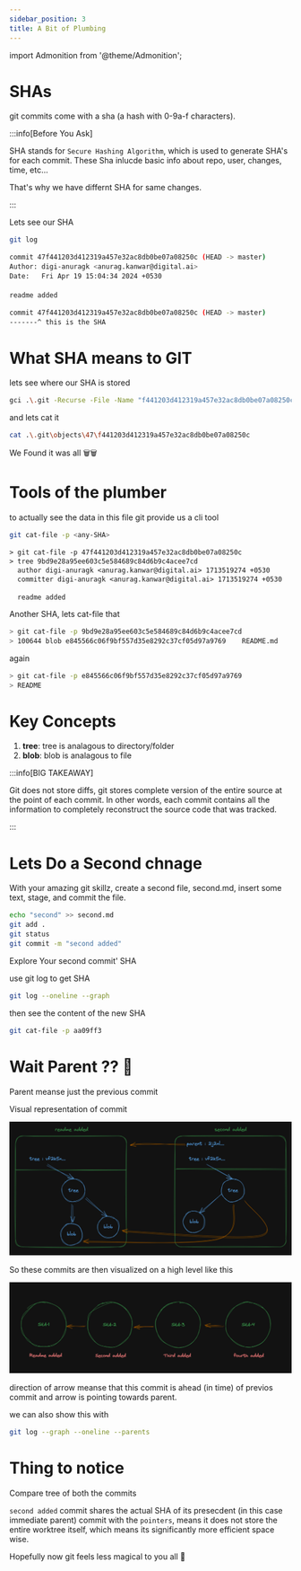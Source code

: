 ```yaml
---
sidebar_position: 3
title: A Bit of Plumbing
---
```


import Admonition from '@theme/Admonition';

# SHAs
git commits come with a sha (a hash with 0-9a-f characters).

:::info[Before You Ask]

SHA stands for `Secure Hashing Algorithm`, which is used to generate SHA's for each commit. These Sha inlucde basic info about repo, user, changes, time, etc...

That's why we have differnt SHA for same changes.

:::

Lets see our SHA

```bash
git log
```
```bash
commit 47f441203d412319a457e32ac8db0be07a08250c (HEAD -> master)
Author: digi-anuragk <anurag.kanwar@digital.ai>
Date:   Fri Apr 19 15:04:34 2024 +0530

readme added
```

```bash
commit 47f441203d412319a457e32ac8db0be07a08250c (HEAD -> master)
-------^ this is the SHA
```

# What SHA means to GIT

lets see where our SHA is stored

```bash
gci .\.git -Recurse -File -Name "f441203d412319a457e32ac8db0be07a08250c"
```

and lets cat it

```bash
cat .\.git\objects\47\f441203d412319a457e32ac8db0be07a08250c
```

We Found it was all 🗑️🗑️

# Tools of the plumber

to actually see the data in this file git provide us a cli tool

```bash
git cat-file -p <any-SHA>
```

```output
> git cat-file -p 47f441203d412319a457e32ac8db0be07a08250c
> tree 9bd9e28a95ee603c5e584689c84d6b9c4acee7cd
  author digi-anuragk <anurag.kanwar@digital.ai> 1713519274 +0530
  committer digi-anuragk <anurag.kanwar@digital.ai> 1713519274 +0530

  readme added
```

Another SHA, lets cat-file that

```bash
> git cat-file -p 9bd9e28a95ee603c5e584689c84d6b9c4acee7cd
> 100644 blob e845566c06f9bf557d35e8292c37cf05d97a9769    README.md
```

again

```bash
> git cat-file -p e845566c06f9bf557d35e8292c37cf05d97a9769
> README
```

# Key Concepts
1. **tree**: tree is analagous to directory/folder
2. **blob**: blob is analagous to file


:::info[BIG TAKEAWAY]

Git does not store diffs, git stores complete version of the entire source at the point of each commit. In other words, each commit contains all the information to completely reconstruct the source code that was tracked.

:::


# Lets Do a Second chnage

<Admonition type="note" icon="🤔" title="Problem">
With your amazing git skillz, create a second file, second.md, insert some text, stage, and commit the file.
    <Admonition type="info" icon="😎" title="Solution">

```bash
echo "second" >> second.md
git add .
git status
git commit -m "second added"
```

</Admonition>
</Admonition>

<Admonition type="note" icon="🤔" title="Problem">
Explore Your second commit' SHA
    <Admonition type="info" icon="😎" title="Solution">

use git log to get SHA

```bash
git log --oneline --graph
```
then see the content of the new SHA

```bash
git cat-file -p aa09ff3
```

</Admonition>
</Admonition>


# Wait Parent ?? 🤔 

Parent meanse just the previous commit

Visual representation of commit

![alt text](../../static/img/git-tree-ds.png)


So these commits are then visualized on a high level like this

![alt text](../../static/img/commits-hl.png)


direction of arrow meanse that this commit is ahead (in time) of previos commit and arrow is pointing towards parent.


we can also show this with 

```bash
git log --graph --oneline --parents
```

# Thing to notice

Compare tree of both the commits

`second added` commit shares the actual SHA of its presecdent (in this case immediate parent) commit with the `pointers`, means it does not store the entire worktree itself, which means its significantly more efficient space wise.


Hopefully now git feels less magical to you all 🫨